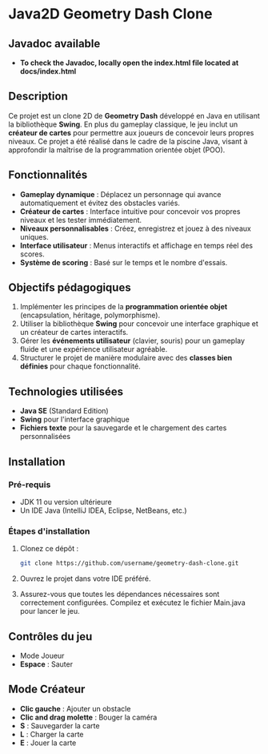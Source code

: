 # Java2D Geometry Dash Clone

## Javadoc available
- **To check the Javadoc, locally open the index.html file located at docs/index.html**

## Description
Ce projet est un clone 2D de **Geometry Dash** développé en Java en utilisant la bibliothèque **Swing**. En plus du gameplay classique, le jeu inclut un **créateur de cartes** pour permettre aux joueurs de concevoir leurs propres niveaux. Ce projet a été réalisé dans le cadre de la piscine Java, visant à approfondir la maîtrise de la programmation orientée objet (POO).

## Fonctionnalités
- **Gameplay dynamique** : Déplacez un personnage qui avance automatiquement et évitez des obstacles variés.
- **Créateur de cartes** : Interface intuitive pour concevoir vos propres niveaux et les tester immédiatement.
- **Niveaux personnalisables** : Créez, enregistrez et jouez à des niveaux uniques.
- **Interface utilisateur** : Menus interactifs et affichage en temps réel des scores.
- **Système de scoring** : Basé sur le temps et le nombre d'essais.

## Objectifs pédagogiques
1. Implémenter les principes de la **programmation orientée objet** (encapsulation, héritage, polymorphisme).
2. Utiliser la bibliothèque **Swing** pour concevoir une interface graphique et un créateur de cartes interactifs.
3. Gérer les **événements utilisateur** (clavier, souris) pour un gameplay fluide et une expérience utilisateur agréable.
4. Structurer le projet de manière modulaire avec des **classes bien définies** pour chaque fonctionnalité.

## Technologies utilisées
- **Java SE** (Standard Edition)
- **Swing** pour l'interface graphique
- **Fichiers texte** pour la sauvegarde et le chargement des cartes personnalisées

## Installation

### Pré-requis
- JDK 11 ou version ultérieure
- Un IDE Java (IntelliJ IDEA, Eclipse, NetBeans, etc.)

### Étapes d'installation
1. Clonez ce dépôt :
   ```bash
   git clone https://github.com/username/geometry-dash-clone.git 
   ```
2. Ouvrez le projet dans votre IDE préféré.

3. Assurez-vous que toutes les dépendances nécessaires sont correctement configurées.
    Compilez et exécutez le fichier Main.java pour lancer le jeu.


## Contrôles du jeu
- Mode Joueur
- **Espace** : Sauter

## Mode Créateur
- **Clic gauche** : Ajouter un obstacle
- **Clic and drag molette** : Bouger la caméra
- **S** : Sauvegarder la carte
- **L** : Charger la carte
- **E** : Jouer la carte
